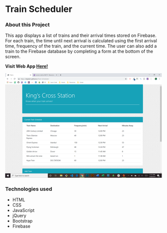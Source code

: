 # Train Scheduler

### About this Project

This app displays a list of trains and their arrival times stored on Firebase. For each train, the time until next arrival is calculated using the first arrival time, frequency of the train, and the current time. The user can also add a train to the Firebase database by completing a form at the bottom of the screen.

  **Visit Web App [Here!](https://dojeda1.github.io/Train-Scheduler/)**

![Web App Image](./demo.png)

### Technologies used

* HTML
* CSS
* JavaScript
* jQuery
* Bootstrap
* Firebase




